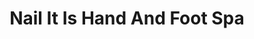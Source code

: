---
title: "Nail It Is Hand And Foot Spa"
url: /marikina/nail-it-is-hand-and-foot-spa/
shop: Kosmetik
---